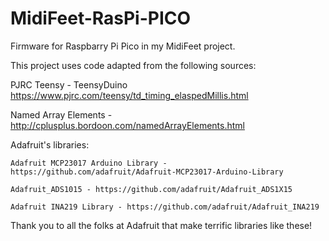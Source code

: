# MidiFeet-RasPi-PICO

Firmware for Raspbarry Pi Pico in my MidiFeet project. 

This project uses code adapted from the following sources:

PJRC Teensy - TeensyDuino https://www.pjrc.com/teensy/td_timing_elaspedMillis.html

Named Array Elements - http://cplusplus.bordoon.com/namedArrayElements.html

Adafruit's libraries: 
    
    Adafruit MCP23017 Arduino Library - https://github.com/adafruit/Adafruit-MCP23017-Arduino-Library
    
    Adafruit_ADS1015 - https://github.com/adafruit/Adafruit_ADS1X15
    
    Adafruit INA219 Library - https://github.com/adafruit/Adafruit_INA219
  
Thank you to all the folks at Adafruit that make terrific libraries like these!
